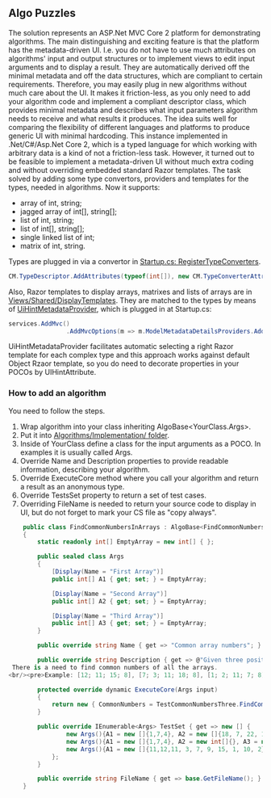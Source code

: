 ## Algo Puzzles
The solution represents an ASP.Net MVC Core 2 platform for demonstrating algorithms. The main distinguishing and exciting feature is that the platform has the metadata-driven UI. I.e. you do not have to use much attributes on algorithms' input and output structures or to implement views to edit input arguments and to display a result. They are automatically derived off the minimal metadata and off the data structures, which are compliant to certain requirements. Therefore, you may easily plug in new algorithms without much care about the UI. It makes it friction-less, as you only need to add your algorithm code and implement a compliant descriptor class, which provides minimal metadata and describes what input parameters algorithm needs to receive and what results it produces.
The idea suits well for comparing the flexibility of different languages and platforms to produce generic UI with minimal hardcoding. This instance implemented in .Net/C#/Asp.Net Core 2, which is a typed language for which working with arbitrary data is a kind of not a friction-less task. However, it turned out to be feasible to implement a metadata-driven UI without much extra coding and without overriding embedded standard Razor templates. The task solved by adding some type convertors, providers and templates for the types, needed in algorithms. Now it supports: 
* array of int, string;
* jagged array of int[], string[];
* list of int, string;
* list of int[], string[];
* single linked list of int;
* matrix of int, string.

Types are plugged in via a convertor in 
[Startup.cs: RegisterTypeConverters](./AlgoPuzzles/Startup.cs).
```csharp
CM.TypeDescriptor.AddAttributes(typeof(int[]), new CM.TypeConverterAttribute(typeof(SemicolonSeparatedArrayConvertor<int>)));
```

Also, Razor templates to display arrays, matrixes and lists of arrays are in [Views/Shared/DisplayTemplates](./AlgoPuzzles/Views/Shared/DisplayTemplates/). They are matched to the types by means of [UiHintMetadataProvider](./AlgoPuzzles/Helpers/UiHintMetadataProvider.cs), which is plugged in at Startup.cs:
```csharp
services.AddMvc()
                .AddMvcOptions(m => m.ModelMetadataDetailsProviders.Add(new UiHintMetadataProvider())).
```

UiHintMetadataProvider facilitates automatic selecting a right Razor template for each complex type and this approach works against default Object Rzaor template, so you do need to decorate properties in your POCOs by UIHintAttribute.

### How to add an algorithm
You need to follow the steps.
1. Wrap algorithm into your class inheriting AlgoBase<YourClass.Args>.
1. Put it into [Algorithms/Implementation/ folder](./Algorithms/Implementation/).
1. Inside of YourClass define a class for the input arguments as a POCO. In examples it is usually called Args.
1. Override Name and Description properties to provide readable information, describing your algorithm.
1. Override ExecuteCore method where you call your algorithm and return a result as an anonymous type.
1. Override TestsSet property to return a set of test cases.
1. Overriding FileName is needed to return your source code to display in UI, but do not forget to mark your CS file as "copy always".
 
```csharp
    public class FindCommonNumbersInArrays : AlgoBase<FindCommonNumbersInArrays.Args>
    {
        static readonly int[] EmptyArray = new int[] { };

        public sealed class Args
        {
            [Display(Name = "First Array")]
            public int[] A1 { get; set; } = EmptyArray;

            [Display(Name = "Second Array")]                                    
            public int[] A2 { get; set; } = EmptyArray;

            [Display(Name = "Third Array")]            
            public int[] A3 { get; set; } = EmptyArray;
        }        

        public override string Name { get => "Common array numbers"; }

        public override string Description { get => @"Given three positive int arrays of unique numbers. 
 There is a need to find common numbers of all the arrays.
<br/><pre>Example: [12; 11; 15; 8], [7; 3; 11; 18; 8], [1; 2; 11; 7; 8] --> [11, 8]</pre>"; }

        protected override dynamic ExecuteCore(Args input)
        {            
            return new { CommonNumbers = TestCommonNumbersThree.FindCommonNumbers(input.A1, input.A2, input.A3) };
        }

        public override IEnumerable<Args> TestSet { get => new [] {
                new Args(){A1 = new []{1,7,4}, A2 = new []{18, 7, 22, 1}, A3 = new []{18, 1, 4, 5, 7} },
                new Args(){A1 = new []{1,7,4}, A2 = new int[]{}, A3 = new []{2, 1, 4, 5, 7} },
                new Args(){A1 = new []{11,12,11, 3, 7, 9, 15, 1, 10, 2}, A2 = new []{1, 12, 11, 9, 55, 88, 99}, A3 = new []{9, 1, 88, 121, 12} }
            };
        }        

        public override string FileName { get => base.GetFileName(); }
    }

```